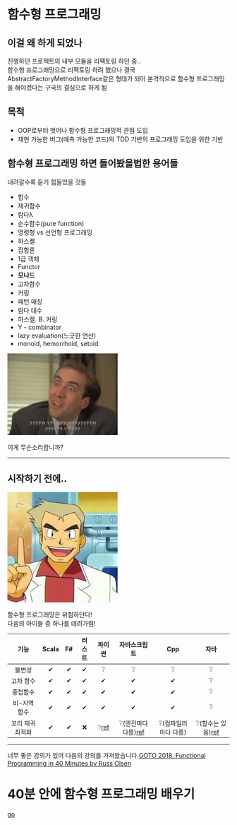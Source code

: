 # 함수형 프로그래밍

## 이걸 왜 하게 되었나

진행하던 프로젝트의 내부 모듈을 리팩토링 하던 중..  
함수형 프로그래밍으로 리팩토링 하려 했으나 결국 AbstractFactoryMethodInterface같은 형태가 되어 본격적으로 함수형 프로그래밍을 해야겠다는 구국의 결심으로 하게 됨

## 목적
- OOP로부터 벗어나 함수형 프로그래밍적 관점 도입
- 재현 가능한 버그(예측 가능한 코드)와 TDD 기반의 프로그래밍 도입을 위한 기반

## 함수형 프로그래밍 하면 들어봤을법한 용어들
내려갈수록 듣기 힘들었을 것들

- 함수
- 재귀함수
- 람다λ
- 순수함수(pure function)
- 명령형 vs 선언형 프로그래밍
- 하스켈
- 집합론
- 1급 객체
- Functor
- __모나드__
- 고차함수
- 커링
- 패턴 매칭
- 람다 대수
- 하스켈. B. 커링
- Y - combinator
- lazy evaluation(느긋한 연산)
- monoid, hemorrhoid, setoid

<img src="./imgres/nicolas.jpg" style="width:250px;">

이게 무슨소리랍니까?

---
## 시작하기 전에..
<img src="./imgres/오박사.jpg" style="width:250px;">

함수형 프로그래밍은 위험하단다!  
다음의 아이들 중 하나를 데려가렴!  

|기능|Scala|F#|러스트|파이썬|자바스크립트|Cpp|자바|
|:---:|:---:|:---:|:---:|:---:|:---:|:---:|:---:|
|불변성|✔|✔|✔|❔|❔|❔|❔| 
|고차 함수|✔|✔|✔|✔|✔|✔|❔|
|중첩함수|✔|✔|✔|✔|✔|✔|❔|
|비-지역 함수|✔|✔|✔|✔|✔|✔|❔|
|꼬리 재귀 최적화|✔|✔|❌|❔[ref](https://stackoverflow.com/a/59258170)|❔(엔진마다 다름)[ref](https://stackoverflow.com/a/37224563)|❔(컴파일러마다 다름)|❔(할수는 있음)[ref](https://blog.knoldus.com/tail-recursion-in-java-8/)

---
너무 좋은 강의가 있어 다음의 강의를 가져왔습니다.[GOTO 2018. Functional Programming in 40 Minutes by Russ Olsen](https://www.youtube.com/watch?v=0if71HOyVjY&list=PLpFs5ekooG6nV2g3d_EfRrj7Cl9xzWGon&index=1&t=2201s&ab_channel=GOTOConferences)

# 40분 안에 함수형 프로그래밍 배우기
[go](https://docs.google.com/presentation/d/1bN1EIlVqlO99jKF6EHDv3vGTwdd86bxHBoXueGUyhO0/edit?usp=sharing)
